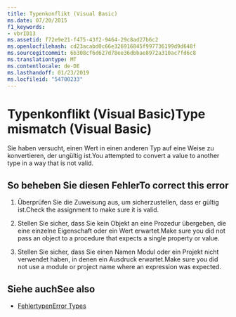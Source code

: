 ```yaml
---
title: Typenkonflikt (Visual Basic)
ms.date: 07/20/2015
f1_keywords:
- vbrID13
ms.assetid: f72e9e21-f475-43f2-9464-29c8ad27b6c2
ms.openlocfilehash: cd23acabd0c66e326916845f997736199d9d648f
ms.sourcegitcommit: 6b308cf6d627d78ee36dbbae8972a310ac7fd6c8
ms.translationtype: MT
ms.contentlocale: de-DE
ms.lasthandoff: 01/23/2019
ms.locfileid: "54700233"
---
```

# <a name="type-mismatch-visual-basic"></a><span data-ttu-id="c13da-102">Typenkonflikt (Visual Basic)</span><span class="sxs-lookup"><span data-stu-id="c13da-102">Type mismatch (Visual Basic)</span></span>
<span data-ttu-id="c13da-103">Sie haben versucht, einen Wert in einen anderen Typ auf eine Weise zu konvertieren, der ungültig ist.</span><span class="sxs-lookup"><span data-stu-id="c13da-103">You attempted to convert a value to another type in a way that is not valid.</span></span>  
  
## <a name="to-correct-this-error"></a><span data-ttu-id="c13da-104">So beheben Sie diesen Fehler</span><span class="sxs-lookup"><span data-stu-id="c13da-104">To correct this error</span></span>  
  
1.  <span data-ttu-id="c13da-105">Überprüfen Sie die Zuweisung aus, um sicherzustellen, dass er gültig ist.</span><span class="sxs-lookup"><span data-stu-id="c13da-105">Check the assignment to make sure it is valid.</span></span>  
  
2.  <span data-ttu-id="c13da-106">Stellen Sie sicher, dass Sie kein Objekt an eine Prozedur übergeben, die eine einzelne Eigenschaft oder ein Wert erwartet.</span><span class="sxs-lookup"><span data-stu-id="c13da-106">Make sure you did not pass an object to a procedure that expects a single property or value.</span></span>  
  
3.  <span data-ttu-id="c13da-107">Stellen Sie sicher, dass Sie einen Namen Modul oder ein Projekt nicht verwendet haben, in denen ein Ausdruck erwartet.</span><span class="sxs-lookup"><span data-stu-id="c13da-107">Make sure you did not use a module or project name where an expression was expected.</span></span>  
  
## <a name="see-also"></a><span data-ttu-id="c13da-108">Siehe auch</span><span class="sxs-lookup"><span data-stu-id="c13da-108">See also</span></span>
- [<span data-ttu-id="c13da-109">Fehlertypen</span><span class="sxs-lookup"><span data-stu-id="c13da-109">Error Types</span></span>](../../../visual-basic/programming-guide/language-features/error-types.md)

